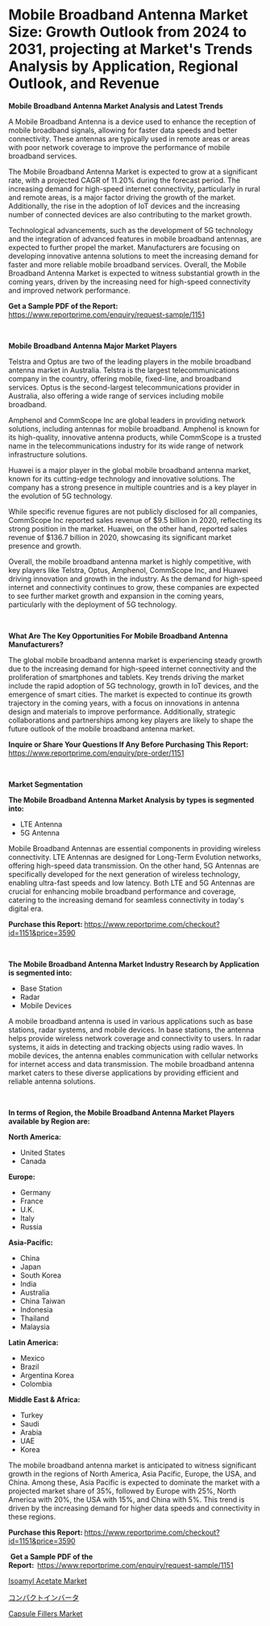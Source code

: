 <p><h1>Mobile Broadband Antenna Market Size: Growth Outlook from 2024 to 2031, projecting at Market's Trends Analysis by Application, Regional Outlook, and Revenue</h1></p><p><strong>Mobile Broadband Antenna Market Analysis and Latest Trends</strong></p>
<p><p>A Mobile Broadband Antenna is a device used to enhance the reception of mobile broadband signals, allowing for faster data speeds and better connectivity. These antennas are typically used in remote areas or areas with poor network coverage to improve the performance of mobile broadband services.</p><p>The Mobile Broadband Antenna Market is expected to grow at a significant rate, with a projected CAGR of 11.20% during the forecast period. The increasing demand for high-speed internet connectivity, particularly in rural and remote areas, is a major factor driving the growth of the market. Additionally, the rise in the adoption of IoT devices and the increasing number of connected devices are also contributing to the market growth.</p><p>Technological advancements, such as the development of 5G technology and the integration of advanced features in mobile broadband antennas, are expected to further propel the market. Manufacturers are focusing on developing innovative antenna solutions to meet the increasing demand for faster and more reliable mobile broadband services. Overall, the Mobile Broadband Antenna Market is expected to witness substantial growth in the coming years, driven by the increasing need for high-speed connectivity and improved network performance.</p></p>
<p><strong>Get a Sample PDF of the Report:&nbsp;</strong> <a href="https://www.reportprime.com/enquiry/request-sample/1151">https://www.reportprime.com/enquiry/request-sample/1151</a></p>
<p>&nbsp;</p>
<p><strong>Mobile Broadband Antenna Major Market Players</strong></p>
<p><p>Telstra and Optus are two of the leading players in the mobile broadband antenna market in Australia. Telstra is the largest telecommunications company in the country, offering mobile, fixed-line, and broadband services. Optus is the second-largest telecommunications provider in Australia, also offering a wide range of services including mobile broadband.</p><p>Amphenol and CommScope Inc are global leaders in providing network solutions, including antennas for mobile broadband. Amphenol is known for its high-quality, innovative antenna products, while CommScope is a trusted name in the telecommunications industry for its wide range of network infrastructure solutions.</p><p>Huawei is a major player in the global mobile broadband antenna market, known for its cutting-edge technology and innovative solutions. The company has a strong presence in multiple countries and is a key player in the evolution of 5G technology.</p><p>While specific revenue figures are not publicly disclosed for all companies, CommScope Inc reported sales revenue of $9.5 billion in 2020, reflecting its strong position in the market. Huawei, on the other hand, reported sales revenue of $136.7 billion in 2020, showcasing its significant market presence and growth.</p><p>Overall, the mobile broadband antenna market is highly competitive, with key players like Telstra, Optus, Amphenol, CommScope Inc, and Huawei driving innovation and growth in the industry. As the demand for high-speed internet and connectivity continues to grow, these companies are expected to see further market growth and expansion in the coming years, particularly with the deployment of 5G technology.</p></p>
<p>&nbsp;</p>
<p><strong>What Are The Key Opportunities For Mobile Broadband Antenna Manufacturers?</strong></p>
<p><p>The global mobile broadband antenna market is experiencing steady growth due to the increasing demand for high-speed internet connectivity and the proliferation of smartphones and tablets. Key trends driving the market include the rapid adoption of 5G technology, growth in IoT devices, and the emergence of smart cities. The market is expected to continue its growth trajectory in the coming years, with a focus on innovations in antenna design and materials to improve performance. Additionally, strategic collaborations and partnerships among key players are likely to shape the future outlook of the mobile broadband antenna market.</p></p>
<p><strong>Inquire or Share Your Questions If Any Before Purchasing This Report:</strong> <a href="https://www.reportprime.com/enquiry/pre-order/1151">https://www.reportprime.com/enquiry/pre-order/1151</a></p>
<p>&nbsp;</p>
<p><strong>Market Segmentation</strong></p>
<p><strong>The Mobile Broadband Antenna Market Analysis by types is segmented into:</strong></p>
<p><ul><li>LTE Antenna</li><li>5G Antenna</li></ul></p>
<p><p>Mobile Broadband Antennas are essential components in providing wireless connectivity. LTE Antennas are designed for Long-Term Evolution networks, offering high-speed data transmission. On the other hand, 5G Antennas are specifically developed for the next generation of wireless technology, enabling ultra-fast speeds and low latency. Both LTE and 5G Antennas are crucial for enhancing mobile broadband performance and coverage, catering to the increasing demand for seamless connectivity in today's digital era.</p></p>
<p><strong>Purchase this Report:&nbsp;</strong><a href="https://www.reportprime.com/checkout?id=1151&price=3590">https://www.reportprime.com/checkout?id=1151&price=3590</a></p>
<p>&nbsp;</p>
<p><strong>The Mobile Broadband Antenna Market Industry Research by Application is segmented into:</strong></p>
<p><ul><li>Base Station</li><li>Radar</li><li>Mobile Devices</li></ul></p>
<p><p>A mobile broadband antenna is used in various applications such as base stations, radar systems, and mobile devices. In base stations, the antenna helps provide wireless network coverage and connectivity to users. In radar systems, it aids in detecting and tracking objects using radio waves. In mobile devices, the antenna enables communication with cellular networks for internet access and data transmission. The mobile broadband antenna market caters to these diverse applications by providing efficient and reliable antenna solutions.</p></p>
<p>&nbsp;</p>
<p><strong>In terms of Region, the Mobile Broadband Antenna Market Players available by Region are:</strong></p>
<p>
    <p> <strong> North America: </strong>
        <ul>
            <li>United States</li>
            <li>Canada</li>
        </ul>
        </p> 
    <p> <strong> Europe: </strong>
        <ul>
            <li>Germany</li>
            <li>France</li>
            <li>U.K.</li>
            <li>Italy</li>
            <li>Russia</li>
        </ul>
        </p> 
    <p> <strong> Asia-Pacific: </strong>
        <ul>
            <li>China</li>
            <li>Japan</li>
            <li>South Korea</li>
            <li>India</li>
            <li>Australia</li>
            <li>China Taiwan</li>
            <li>Indonesia</li>
            <li>Thailand</li>
            <li>Malaysia</li>
        </ul>
        </p> 
    <p> <strong> Latin America: </strong>
        <ul>
            <li>Mexico</li>
            <li>Brazil</li>
            <li>Argentina Korea</li>
            <li>Colombia</li>
        </ul>
        </p> 
    <p> <strong> Middle East & Africa: </strong>
        <ul>
            <li>Turkey</li>
            <li>Saudi</li>
            <li>Arabia</li>
            <li>UAE</li>
            <li>Korea</li>
        </ul>
    </p>
    </p>
<p><p>The mobile broadband antenna market is anticipated to witness significant growth in the regions of North America, Asia Pacific, Europe, the USA, and China. Among these, Asia Pacific is expected to dominate the market with a projected market share of 35%, followed by Europe with 25%, North America with 20%, the USA with 15%, and China with 5%. This trend is driven by the increasing demand for higher data speeds and connectivity in these regions.</p></p>
<p><strong>Purchase this Report: </strong><a href="https://www.reportprime.com/checkout?id=1151&price=3590">https://www.reportprime.com/checkout?id=1151&price=3590</a></p>
<p>&nbsp;<strong>Get a Sample PDF of the Report:&nbsp;&nbsp;</strong><a href="https://www.reportprime.com/enquiry/request-sample/1151">https://www.reportprime.com/enquiry/request-sample/1151</a></p>
<p><strong></strong></p>
<p><p><a href="https://gentle-editor-9db.notion.site/Global-Isoamyl-Acetate-Market-Size-and-Market-Trends-Insights-and-Projections-from-2024-to-2031-94e630fe8bbe4d80a5980f9450e0a865">Isoamyl Acetate Market</a></p><p><a href="https://github.com/mohamedbakry57/Market-Research-Report-List-3/blob/main/78764838935.md">コンパクトインバータ</a></p><p><a href="https://spotless-saver-8fd.notion.site/Capsule-Fillers-Market-Research-Report-The-Key-To-Successful-Business-Strategy-Forecasted-for-Perio-629a8f529d724b16a2a5bb87caa99938">Capsule Fillers Market</a></p></p>